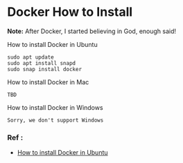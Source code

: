 # Docker How to Install

**Note:** After Docker, I started believing in God, enough said!




How to install Docker in Ubuntu
```
sudo apt update
sudo apt install snapd
sudo snap install docker
```

How to install Docker in Mac
```
TBD
```


How to install Docker in Windows
```
Sorry, we don't support Windows
```



### Ref :

  * [How to install Docker in Ubuntu](https://snapcraft.io/install/docker/ubuntu)
